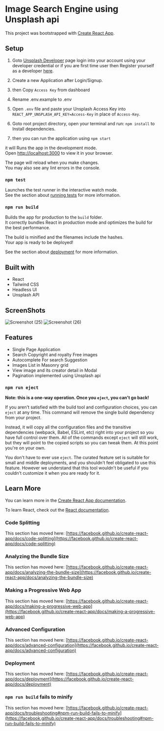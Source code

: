 # Image Search Engine using Unsplash api

This project was bootstrapped with [Create React App](https://github.com/facebook/create-react-app).

## Setup

1. Goto [Unsplash Developer](https://unsplash.com/developers) page
login into your account using your developer credential or if you are first time user then Register yourself as a developer [here](https://unsplash.com/oauth/applications).

2. Create a new Application after Login/Signup.

3. then Copy `Access Key` from dashboard

4. Rename .env.example to .env

5. Open `.env` file and paste your Unsplash Access Key into  `REACT_APP_UNSPLASH_API_KEY=Access-Key` in place of `Access-Key`.

6. Goto root project directory, open your terminal and run: `npm install` to Install dependencies.
   
7. then you can run the application using `npm start`

it will Runs the app in the development mode.\
Open [http://localhost:3000](http://localhost:3000) to view it in your browser.

The page will reload when you make changes.\
You may also see any lint errors in the console.

### `npm test`

Launches the test runner in the interactive watch mode.\
See the section about [running tests](https://facebook.github.io/create-react-app/docs/running-tests) for more information.

### `npm run build`

Builds the app for production to the `build` folder.\
It correctly bundles React in production mode and optimizes the build for the best performance.

The build is minified and the filenames include the hashes.\
Your app is ready to be deployed!

See the section about [deployment](https://facebook.github.io/create-react-app/docs/deployment) for more information.

## Built with
- React
- Tailwind CSS
- Headless UI
- Unsplash API

## ScreenShots
![Screenshot (25)](https://github.com/user-attachments/assets/8ddac152-4fa1-4ec3-aeeb-309dc9e25786)
![Screenshot (26)](https://github.com/user-attachments/assets/88505f00-d0f6-4cdb-b7e9-14e4241707e9)

## Features
- Single Page Application
- Search Copyright and royalty Free images
- Autocomplete For search Suggestion
- Images List in Masonry grid
- View image and its creator detail in Modal
- Pagination implemented using Unsplash api

### `npm run eject`

**Note: this is a one-way operation. Once you `eject`, you can't go back!**

If you aren't satisfied with the build tool and configuration choices, you can `eject` at any time. This command will remove the single build dependency from your project.

Instead, it will copy all the configuration files and the transitive dependencies (webpack, Babel, ESLint, etc) right into your project so you have full control over them. All of the commands except `eject` will still work, but they will point to the copied scripts so you can tweak them. At this point you're on your own.

You don't have to ever use `eject`. The curated feature set is suitable for small and middle deployments, and you shouldn't feel obligated to use this feature. However we understand that this tool wouldn't be useful if you couldn't customize it when you are ready for it.

## Learn More

You can learn more in the [Create React App documentation](https://facebook.github.io/create-react-app/docs/getting-started).

To learn React, check out the [React documentation](https://reactjs.org/).

### Code Splitting

This section has moved here: [https://facebook.github.io/create-react-app/docs/code-splitting](https://facebook.github.io/create-react-app/docs/code-splitting)

### Analyzing the Bundle Size

This section has moved here: [https://facebook.github.io/create-react-app/docs/analyzing-the-bundle-size](https://facebook.github.io/create-react-app/docs/analyzing-the-bundle-size)

### Making a Progressive Web App

This section has moved here: [https://facebook.github.io/create-react-app/docs/making-a-progressive-web-app](https://facebook.github.io/create-react-app/docs/making-a-progressive-web-app)

### Advanced Configuration

This section has moved here: [https://facebook.github.io/create-react-app/docs/advanced-configuration](https://facebook.github.io/create-react-app/docs/advanced-configuration)

### Deployment

This section has moved here: [https://facebook.github.io/create-react-app/docs/deployment](https://facebook.github.io/create-react-app/docs/deployment)

### `npm run build` fails to minify

This section has moved here: [https://facebook.github.io/create-react-app/docs/troubleshooting#npm-run-build-fails-to-minify](https://facebook.github.io/create-react-app/docs/troubleshooting#npm-run-build-fails-to-minify)
